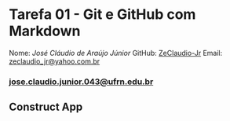# Tarefa 01 - Git e GitHub com Markdown 
Nome: _José Cláudio de Araújo Júnior_
GitHub: [ZeClaudio-Jr](https://github.com/ZeClaudio-Jr)
Email: zeclaudio_jr@yahoo.com.br  
###        jose.claudio.junior.043@ufrn.edu.br

## Construct App